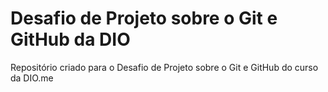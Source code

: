 # Desafio de Projeto sobre o Git e GitHub da DIO
Repositório criado para o Desafio de Projeto sobre o Git e GitHub do curso da DIO.me
